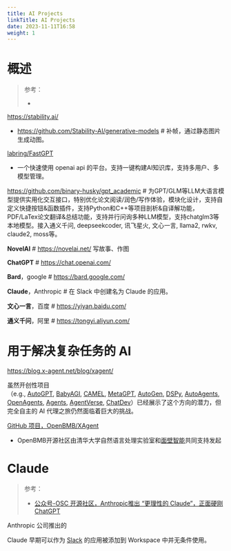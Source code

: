 ```yaml
---
title: AI Projects
linkTitle: AI Projects
date: 2023-11-11T16:58
weight: 1
---
```


# 概述

> 参考：
> 
> -

https://stability.ai/

- https://github.com/Stability-AI/generative-models # 补帧，通过静态图片生成动图。

[labring/FastGPT](https://github.com/labring/FastGPT)

- 一个快速使用 openai api 的平台。支持一键构建AI知识库，支持多用户、多模型管理。

https://github.com/binary-husky/gpt_academic # 为GPT/GLM等LLM大语言模型提供实用化交互接口，特别优化论文阅读/润色/写作体验，模块化设计，支持自定义快捷按钮&函数插件，支持Python和C++等项目剖析&自译解功能，PDF/LaTex论文翻译&总结功能，支持并行问询多种LLM模型，支持chatglm3等本地模型。接入通义千问, deepseekcoder, 讯飞星火, 文心一言, llama2, rwkv, claude2, moss等。

**NovelAI** # https://novelai.net/ 写故事、作图

**ChatGPT** # https://chat.openai.com/

**Bard**，google # https://bard.google.com/

**Claude**，Anthropic # 在 Slack 中创建名为 Claude 的应用。

**文心一言**，百度 # https://yiyan.baidu.com/

**通义千问**，阿里 # https://tongyi.aliyun.com/

# 用于解决复杂任务的 AI

https://blog.x-agent.net/blog/xagent/

虽然开创性项目（e.g., [AutoGPT](https://github.com/Significant-Gravitas/AutoGPT), [BabyAGI](https://github.com/yoheinakajima/babyagi), [CAMEL](https://github.com/camel-ai/camel), [MetaGPT](https://github.com/geekan/MetaGPT), [AutoGen](https://github.com/microsoft/autogen), [DSPy](https://github.com/stanfordnlp/dspy), [AutoAgents](https://github.com/Link-AGI/AutoAgents), [OpenAgents](https://github.com/xlang-ai/OpenAgents), [Agents](https://github.com/aiwaves-cn/agents), [AgentVerse](https://github.com/OpenBMB/AgentVerse), [ChatDev](https://github.com/OpenBMB/ChatDev)）已经展示了这个方向的潜力，但完全自主的 AI 代理之旅仍然面临着巨大的挑战。

[GitHub 项目，OpenBMB/XAgent](https://github.com/OpenBMB/XAgent)

- OpenBMB开源社区由清华大学自然语言处理实验室和[面壁智能](https://modelbest.cn/)共同支持发起

# Claude

> 参考：
>
> - [公众号-OSC 开源社区，Anthropic推出 “更理性的 Claude”，正面硬刚ChatGPT](https://mp.weixin.qq.com/s/7YJ7B6JTV7U1gXeLOiZsLw)

Anthropic 公司推出的

Claude 早期可以作为 [Slack](/docs/Utils/即时通信/Slack.md) 的应用被添加到 Workspace 中并无条件使用。
